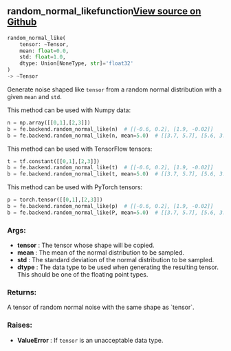## random_normal_like<span class="tag">function</span><a class="sourcelink" href=https://github.com/fastestimator/fastestimator/blob/r1.0/fastestimator/backend/random_normal_like.py/#L26-L75>View source on Github</a>
```python
random_normal_like(
	tensor: ~Tensor,
	mean: float=0.0,
	std: float=1.0,
	dtype: Union[NoneType, str]='float32'
)
-> ~Tensor
```
Generate noise shaped like `tensor` from a random normal distribution with a given `mean` and `std`.

This method can be used with Numpy data:
```python
n = np.array([[0,1],[2,3]])
b = fe.backend.random_normal_like(n)  # [[-0.6, 0.2], [1.9, -0.02]]
b = fe.backend.random_normal_like(n, mean=5.0)  # [[3.7, 5.7], [5.6, 3.6]]
```

This method can be used with TensorFlow tensors:
```python
t = tf.constant([[0,1],[2,3]])
b = fe.backend.random_normal_like(t)  # [[-0.6, 0.2], [1.9, -0.02]]
b = fe.backend.random_normal_like(t, mean=5.0)  # [[3.7, 5.7], [5.6, 3.6]]
```

This method can be used with PyTorch tensors:
```python
p = torch.tensor([[0,1],[2,3]])
b = fe.backend.random_normal_like(p)  # [[-0.6, 0.2], [1.9, -0.02]]
b = fe.backend.random_normal_like(P, mean=5.0)  # [[3.7, 5.7], [5.6, 3.6]]
```


<h3>Args:</h3>

* **tensor** :  The tensor whose shape will be copied.
* **mean** :  The mean of the normal distribution to be sampled.
* **std** :  The standard deviation of the normal distribution to be sampled.
* **dtype** :  The data type to be used when generating the resulting tensor. This should be one of the floating point        types.

<h3>Returns:</h3>
    A tensor of random normal noise with the same shape as `tensor`.

<h3>Raises:</h3>

* **ValueError** :  If `tensor` is an unacceptable data type.


